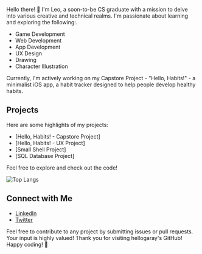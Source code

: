 Hello there! 👋 I'm Leo, a soon-to-be CS graduate with a mission to delve into various creative and technical realms. I'm passionate about learning and exploring the following:.

- Game Development
- Web Development
- App Development
- UX Design
- Drawing
- Character Illustration

Currently, I'm actively working on my Capstore Project - "Hello, Habits!" - a minimalist iOS app, a habit tracker designed to help people develop healthy habits. 

## Projects

Here are some highlights of my projects:

- [Hello, Habits! - Capstore Project]
- [Hello, Habits! - UX Project]
- [Small Shell Project]
- [SQL Database Project]

Feel free to explore and check out the code!

![Top Langs](https://github-readme-stats.vercel.app/api/top-langs/?username=hellogaray&layout=compact)

## Connect with Me

- [LinkedIn](https://www.linkedin.com/in/hellogaray/)
- [Twitter](https://twitter.com/hellogaray)

Feel free to contribute to any project by submitting issues or pull requests. Your input is highly valued!
Thank you for visiting hellogaray's GitHub! Happy coding! 🚀
